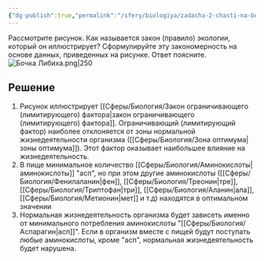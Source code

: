 ```yaml
---
{"dg-publish":true,"permalink":"/sfery/biologiya/zadacha-2-chasti-na-bochku-libiha-ogranichivayushhij-limitiruyushhij-faktor/","tags":["Экология"]}
---
```


Рассмотрите рисунок. Как называется закон (правило) экологии, который он иллюстрирует? Сформулируйте эту закономерность на основе данных, приведенных на рисунке. Ответ поясните.
![Бочка Либиха.png|250](/img/user/%D0%90%D1%80%D1%85%D0%B8%D0%B2/%D0%9A%D1%8D%D1%88/%D0%91%D0%BE%D1%87%D0%BA%D0%B0%20%D0%9B%D0%B8%D0%B1%D0%B8%D1%85%D0%B0.png)
## Решение 
1. Рисунок иллюстрирует [[Сферы/Биология/Закон ограничивающего (лимитирующего) фактора\|закон ограничивающего (лимитирующего) фактора]]. Ограничивающий (лимитирующий фактор) наиболее отклоняется от зоны нормальной жизнедеятельности организма ([[Сферы/Биология/Зона оптимума\|зоны оптимума]]). Этот фактор оказывает наибольшее влияние на жизнедеятельность. 
2. В пище минимальное количество [[Сферы/Биология/Аминокислоты\|аминокислоты]] "асп", но при этом другие аминокислоты ([[Сферы/Биология/Фенилаланин\|фен]], [[Сферы/Биология/Треонин\|тре]], [[Сферы/Биология/Триптофан\|три]], [[Сферы/Биология/Аланин\|ала]], [[Сферы/Биология/Метионин\|мет]] и т.д) находятся в оптимальном значении
3. Нормальная жизнедеятельность организма будет зависеть именно от минимального потребления аминокислоты "[[Сферы/Биология/Аспарагин\|асп]]". Если в организм вместе с пищей будут поступать любые аминокислоты, кроме "асп", нормальная жизнедеятельность будет нарушена.
